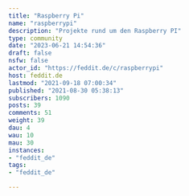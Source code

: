 ```yaml
---
title: "Raspberry Pi" 
name: "raspberrypi"
description: "Projekte rund um den Raspberry PI"
type: community
date: "2023-06-21 14:54:36"
draft: false
nsfw: false
actor_id: "https://feddit.de/c/raspberrypi"
host: feddit.de
lastmod: "2021-09-18 07:00:34"
published: "2021-08-30 05:38:13"
subscribers: 1090
posts: 39
comments: 51
weight: 39
dau: 4
wau: 10
mau: 30
instances:
- "feddit_de"
tags: 
- "feddit_de"

---
```


